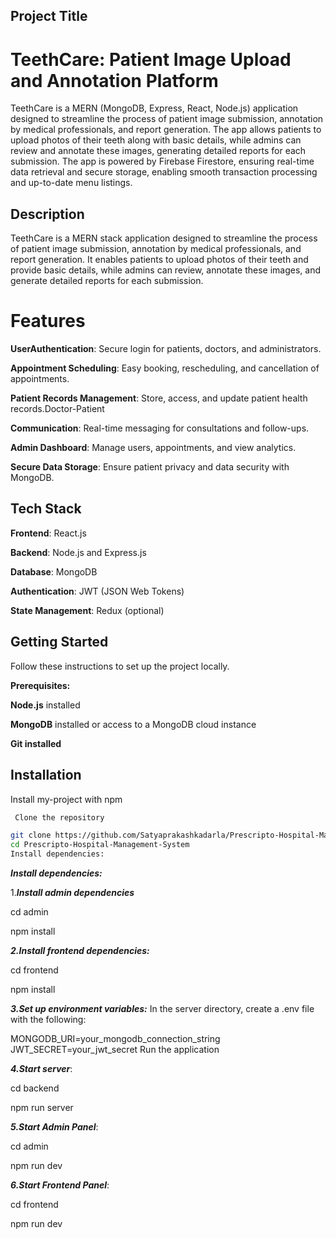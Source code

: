 
## Project Title
# TeethCare: Patient Image Upload and Annotation Platform

TeethCare is a MERN (MongoDB, Express, React, Node.js) application designed to streamline the process of patient image submission, annotation by medical professionals, and report generation. The app allows patients to upload photos of their teeth along with basic details, while admins can review and annotate these images, generating detailed reports for each submission.
The app is powered by Firebase Firestore, ensuring real-time data retrieval and secure storage, enabling smooth transaction processing and up-to-date menu listings.


## Description
TeethCare is a MERN stack application designed to streamline the process of patient image submission, annotation by medical professionals, and report generation. It enables patients to upload photos of their teeth and provide basic details, while admins can review, annotate these images, and generate detailed reports for each submission.


# Features

**UserAuthentication**: Secure login for patients, doctors, and administrators.

**Appointment Scheduling**: Easy booking, rescheduling, and cancellation of appointments.

**Patient Records Management**: Store, access, and update patient health records.Doctor-Patient 

**Communication**: Real-time messaging for consultations and follow-ups.

**Admin Dashboard**: Manage users, appointments, and view analytics.

**Secure Data Storage**: Ensure patient privacy and data security with MongoDB.


## Tech Stack
**Frontend**: React.js

**Backend**: Node.js and Express.js

**Database**: MongoDB

**Authentication**: JWT (JSON Web Tokens)

**State Management**: Redux (optional)


## Getting Started
Follow these instructions to set up the project locally.

**Prerequisites:**

**Node.js** installed

**MongoDB** installed or access to a MongoDB cloud instance

**Git installed**


## Installation

Install my-project with npm

```bash
 Clone the repository

git clone https://github.com/Satyaprakashkadarla/Prescripto-Hospital-Management-System
cd Prescripto-Hospital-Management-System
Install dependencies:

```
***Install dependencies:***

1.***Install admin dependencies***

cd admin

npm install

***2.Install frontend dependencies:***

cd frontend

npm install

***3.Set up environment variables:*** In the server directory, create a .env file with the following:

MONGODB_URI=your_mongodb_connection_string JWT_SECRET=your_jwt_secret Run the application

***4.Start server***:

cd backend

npm run server

***5.Start Admin Panel***:

cd admin

npm run dev

***6.Start Frontend Panel***:

cd frontend

npm run dev












